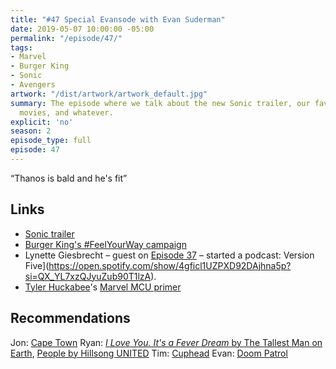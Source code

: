 ```yaml
---
title: "#47 Special Evansode with Evan Suderman"
date: 2019-05-07 10:00:00 -05:00
permalink: "/episode/47/"
tags:
- Marvel
- Burger King
- Sonic
- Avengers
artwork: "/dist/artwork/artwork_default.jpg"
summary: The episode where we talk about the new Sonic trailer, our favourite Marvel
  movies, and whatever.
explicit: 'no'
season: 2
episode_type: full
episode: 47
---
```


“Thanos is bald and he's fit”


## Links
- [Sonic trailer](https://www.youtube.com/watch?v=FvvZaBf9QQI)
- [Burger King's #FeelYourWay campaign](https://www.vox.com/the-goods/2019/5/2/18527110/burger-king-unhappy-meals-steakumms-sad-brand-twitter)
- Lynette Giesbrecht – guest on [Episode 37](https://whatevertown.com/2019/02/05/number-37/) – started a podcast: Version Five](https://open.spotify.com/show/4gficl1UZPXD92DAjhna5p?si=QX_YL7xzQJyuZub90T1lzA).
- [Tyler Huckabee](https://twitter.com/tylerhuckabee)'s [Marvel MCU primer](https://docs.google.com/presentation/d/e/2PACX-1vQ-zp10CSiWnW698oXyex9zKw--DVL4vDmjKEDxaU254F3Rre2ALINWT6SpAf6eU5p0UN-PdGNWl4C-/pub?start=false&loop=false&delayms=60000&slide=id.p)

## Recommendations

Jon: [Cape Town](https://twitter.com/capetownpod)
Ryan: [*I Love You. It's a Fever Dream* by The Tallest Man on Earth](https://open.spotify.com/album/21iUYmZgiaPv5xvfTYKqRs?si=DfHfcYKHTuiApb3h81H_Yg), [People by Hillsong UNITED](https://open.spotify.com/album/2YRlXTl0heTfVc5oWmGLsg?si=IZ4TCxRrR6ahzvLJ0ROkhg)
Tim: [Cuphead](http://www.cupheadgame.com/)
Evan: [Doom Patrol](https://www.youtube.com/watch?v=6tTM9nbRk5A)